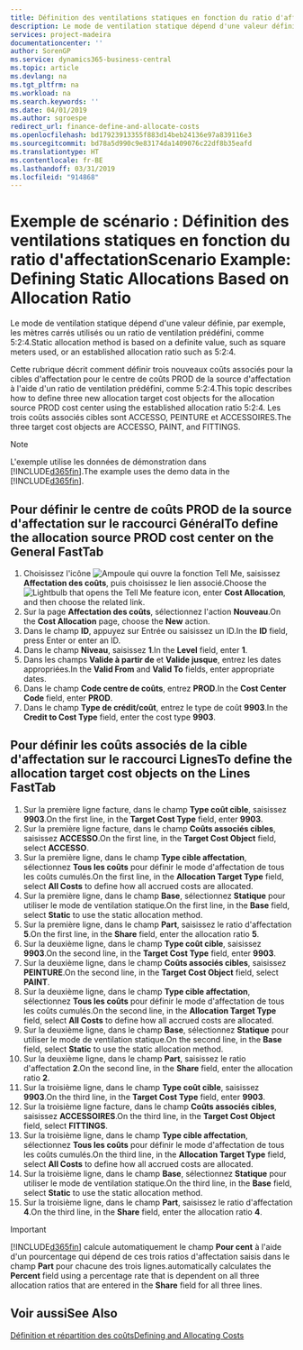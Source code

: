 ```yaml
---
title: Définition des ventilations statiques en fonction du ratio d'affectation | Microsoft Docs
description: Le mode de ventilation statique dépend d'une valeur définie, par exemple, les mètres carrés utilisés ou un ratio de ventilation prédéfini, comme 5:2:4.
services: project-madeira
documentationcenter: ''
author: SorenGP
ms.service: dynamics365-business-central
ms.topic: article
ms.devlang: na
ms.tgt_pltfrm: na
ms.workload: na
ms.search.keywords: ''
ms.date: 04/01/2019
ms.author: sgroespe
redirect_url: finance-define-and-allocate-costs
ms.openlocfilehash: bd17923913355f883d14beb24136e97a839116e3
ms.sourcegitcommit: bd78a5d990c9e83174da1409076c22df8b35eafd
ms.translationtype: HT
ms.contentlocale: fr-BE
ms.lasthandoff: 03/31/2019
ms.locfileid: "914868"
---
```

# <a name="scenario-example-defining-static-allocations-based-on-allocation-ratio"></a><span data-ttu-id="3ed49-103">Exemple de scénario : Définition des ventilations statiques en fonction du ratio d'affectation</span><span class="sxs-lookup"><span data-stu-id="3ed49-103">Scenario Example: Defining Static Allocations Based on Allocation Ratio</span></span>
<span data-ttu-id="3ed49-104">Le mode de ventilation statique dépend d'une valeur définie, par exemple, les mètres carrés utilisés ou un ratio de ventilation prédéfini, comme 5:2:4.</span><span class="sxs-lookup"><span data-stu-id="3ed49-104">Static allocation method is based on a definite value, such as square meters used, or an established allocation ratio such as 5:2:4.</span></span>  

<span data-ttu-id="3ed49-105">Cette rubrique décrit comment définir trois nouveaux coûts associés pour la cibles d'affectation pour le centre de coûts PROD de la source d'affectation à l'aide d'un ratio de ventilation prédéfini, comme 5:2:4.</span><span class="sxs-lookup"><span data-stu-id="3ed49-105">This topic describes how to define three new allocation target cost objects for the allocation source PROD cost center using the established allocation ratio 5:2:4.</span></span> <span data-ttu-id="3ed49-106">Les trois coûts associés cibles sont ACCESSO, PEINTURE et ACCESSOIRES.</span><span class="sxs-lookup"><span data-stu-id="3ed49-106">The three target cost objects are ACCESSO, PAINT, and FITTINGS.</span></span>  

> [!NOTE]  
>  <span data-ttu-id="3ed49-107">L'exemple utilise les données de démonstration dans [!INCLUDE[d365fin](includes/d365fin_md.md)].</span><span class="sxs-lookup"><span data-stu-id="3ed49-107">The example uses the demo data in the [!INCLUDE[d365fin](includes/d365fin_md.md)].</span></span>  

## <a name="to-define-the-allocation-source-prod-cost-center-on-the-general-fasttab"></a><span data-ttu-id="3ed49-108">Pour définir le centre de coûts PROD de la source d'affectation sur le raccourci Général</span><span class="sxs-lookup"><span data-stu-id="3ed49-108">To define the allocation source PROD cost center on the General FastTab</span></span>  

1.  <span data-ttu-id="3ed49-109">Choisissez l'icône ![Ampoule qui ouvre la fonction Tell Me](media/ui-search/search_small.png "Dites-moi ce que vous voulez faire"), saisissez **Affectation des coûts**, puis choisissez le lien associé.</span><span class="sxs-lookup"><span data-stu-id="3ed49-109">Choose the ![Lightbulb that opens the Tell Me feature](media/ui-search/search_small.png "Tell me what you want to do") icon, enter **Cost Allocation**, and then choose the related link.</span></span>  
2.  <span data-ttu-id="3ed49-110">Sur la page **Affectation des coûts**, sélectionnez l'action **Nouveau**.</span><span class="sxs-lookup"><span data-stu-id="3ed49-110">On the **Cost Allocation** page, choose the **New** action.</span></span>  
3.  <span data-ttu-id="3ed49-111">Dans le champ **ID**, appuyez sur Entrée ou saisissez un ID.</span><span class="sxs-lookup"><span data-stu-id="3ed49-111">In the **ID** field, press Enter or enter an ID.</span></span>  
4.  <span data-ttu-id="3ed49-112">Dans le champ **Niveau**, saisissez **1**.</span><span class="sxs-lookup"><span data-stu-id="3ed49-112">In the **Level** field, enter **1**.</span></span>  
5.  <span data-ttu-id="3ed49-113">Dans les champs **Valide à partir de** et **Valide jusque**, entrez les dates appropriées.</span><span class="sxs-lookup"><span data-stu-id="3ed49-113">In the **Valid From** and **Valid To** fields, enter appropriate dates.</span></span>  
6.  <span data-ttu-id="3ed49-114">Dans le champ **Code centre de coûts**, entrez **PROD**.</span><span class="sxs-lookup"><span data-stu-id="3ed49-114">In the **Cost Center Code** field, enter **PROD**.</span></span>  
7.  <span data-ttu-id="3ed49-115">Dans le champ **Type de crédit/coût**, entrez le type de coût **9903**.</span><span class="sxs-lookup"><span data-stu-id="3ed49-115">In the **Credit to Cost Type** field, enter the cost type **9903**.</span></span>  

## <a name="to-define-the-allocation-target-cost-objects-on-the-lines-fasttab"></a><span data-ttu-id="3ed49-116">Pour définir les coûts associés de la cible d'affectation sur le raccourci Lignes</span><span class="sxs-lookup"><span data-stu-id="3ed49-116">To define the allocation target cost objects on the Lines FastTab</span></span>  

1.  <span data-ttu-id="3ed49-117">Sur la première ligne facture, dans le champ **Type coût cible**, saisissez **9903**.</span><span class="sxs-lookup"><span data-stu-id="3ed49-117">On the first line, in the **Target Cost Type** field, enter **9903**.</span></span>  
2.  <span data-ttu-id="3ed49-118">Sur la première ligne facture, dans le champ **Coûts associés cibles**, saisissez **ACCESSO**.</span><span class="sxs-lookup"><span data-stu-id="3ed49-118">On the first line, in the **Target Cost Object** field, select **ACCESSO**.</span></span>  
3.  <span data-ttu-id="3ed49-119">Sur la première ligne, dans le champ **Type cible affectation**, sélectionnez **Tous les coûts** pour définir le mode d'affectation de tous les coûts cumulés.</span><span class="sxs-lookup"><span data-stu-id="3ed49-119">On the first line, in the **Allocation Target Type** field, select **All Costs** to define how all accrued costs are allocated.</span></span>  
4.  <span data-ttu-id="3ed49-120">Sur la première ligne, dans le champ **Base**, sélectionnez **Statique** pour utiliser le mode de ventilation statique.</span><span class="sxs-lookup"><span data-stu-id="3ed49-120">On the first line, in the **Base** field, select **Static** to use the static allocation method.</span></span>  
5.  <span data-ttu-id="3ed49-121">Sur la première ligne, dans le champ **Part**, saisissez le ratio d'affectation **5**.</span><span class="sxs-lookup"><span data-stu-id="3ed49-121">On the first line, in the **Share** field, enter the allocation ratio **5**.</span></span>  
6.  <span data-ttu-id="3ed49-122">Sur la deuxième ligne, dans le champ **Type coût cible**, saisissez **9903**.</span><span class="sxs-lookup"><span data-stu-id="3ed49-122">On the second line, in the **Target Cost Type** field, enter **9903**.</span></span>  
7.  <span data-ttu-id="3ed49-123">Sur la deuxième ligne, dans le champ **Coûts associés cibles**, saisissez **PEINTURE**.</span><span class="sxs-lookup"><span data-stu-id="3ed49-123">On the second line, in the **Target Cost Object** field, select **PAINT**.</span></span>  
8.  <span data-ttu-id="3ed49-124">Sur la deuxième ligne, dans le champ **Type cible affectation**, sélectionnez **Tous les coûts** pour définir le mode d'affectation de tous les coûts cumulés.</span><span class="sxs-lookup"><span data-stu-id="3ed49-124">On the second line, in the **Allocation Target Type** field, select **All Costs** to define how all accrued costs are allocated.</span></span>  
9. <span data-ttu-id="3ed49-125">Sur la deuxième ligne, dans le champ **Base**, sélectionnez **Statique** pour utiliser le mode de ventilation statique.</span><span class="sxs-lookup"><span data-stu-id="3ed49-125">On the second line, in the **Base** field, select **Static** to use the static allocation method.</span></span>  
10. <span data-ttu-id="3ed49-126">Sur la deuxième ligne, dans le champ **Part**, saisissez le ratio d'affectation **2**.</span><span class="sxs-lookup"><span data-stu-id="3ed49-126">On the second line, in the **Share** field, enter the allocation ratio **2**.</span></span>  
11. <span data-ttu-id="3ed49-127">Sur la troisième ligne, dans le champ **Type coût cible**, saisissez **9903**.</span><span class="sxs-lookup"><span data-stu-id="3ed49-127">On the third line, in the **Target Cost Type** field, enter **9903**.</span></span>  
12. <span data-ttu-id="3ed49-128">Sur la troisième ligne facture, dans le champ **Coûts associés cibles**, saisissez **ACCESSOIRES**.</span><span class="sxs-lookup"><span data-stu-id="3ed49-128">On the third line, in the **Target Cost Object** field, select **FITTINGS**.</span></span>  
13. <span data-ttu-id="3ed49-129">Sur la troisième ligne, dans le champ **Type cible affectation**, sélectionnez **Tous les coûts** pour définir le mode d'affectation de tous les coûts cumulés.</span><span class="sxs-lookup"><span data-stu-id="3ed49-129">On the third line, in the **Allocation Target Type** field, select **All Costs** to define how all accrued costs are allocated.</span></span>  
14. <span data-ttu-id="3ed49-130">Sur la troisième ligne, dans le champ **Base**, sélectionnez **Statique** pour utiliser le mode de ventilation statique.</span><span class="sxs-lookup"><span data-stu-id="3ed49-130">On the third line, in the **Base** field, select **Static** to use the static allocation method.</span></span>  
15. <span data-ttu-id="3ed49-131">Sur la troisième ligne, dans le champ **Part**, saisissez le ratio d'affectation **4**.</span><span class="sxs-lookup"><span data-stu-id="3ed49-131">On the third line, in the **Share** field, enter the allocation ratio **4**.</span></span>  

> [!IMPORTANT]  
>  [!INCLUDE[d365fin](includes/d365fin_md.md)] <span data-ttu-id="3ed49-132">calcule automatiquement le champ **Pour cent** à l'aide d'un pourcentage qui dépend de ces trois ratios d'affectation saisis dans le champ **Part** pour chacune des trois lignes.</span><span class="sxs-lookup"><span data-stu-id="3ed49-132">automatically calculates the **Percent** field using a percentage rate that is dependent on all three allocation ratios that are entered in the **Share** field for all three lines.</span></span>  

## <a name="see-also"></a><span data-ttu-id="3ed49-133">Voir aussi</span><span class="sxs-lookup"><span data-stu-id="3ed49-133">See Also</span></span>  
[<span data-ttu-id="3ed49-134">Définition et répartition des coûts</span><span class="sxs-lookup"><span data-stu-id="3ed49-134">Defining and Allocating Costs</span></span>](finance-define-and-allocate-costs.md)   
